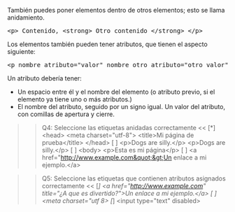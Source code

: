 También puedes poner elementos dentro de otros elementos; esto se llama anidamiento.

<pre>
&lt;p&gt; Contenido, &lt;strong&gt; Otro contenido &lt;/strong&gt; &lt;/p&gt;
</pre>

Los elementos también pueden tener atributos, que tienen el aspecto siguiente:

<pre>
&lt;p nombre_atributo="valor" nombre_otro_atributo="otro_valor"&gt; Contenido &lt;/p&gt;
</pre>

Un atributo debería tener:

- Un espacio entre él y el nombre del elemento (o atributo previo, si el elemento ya tiene uno o más atributos.)
- El nombre del atributo, seguido por un signo igual.
Un valor del atributo, con comillas de apertura y cierre.

>>Q4: Seleccione las etiquetas anidadas correctamente <<
[*] &lt;head&gt; &lt;meta charset=&quot;utf-8&quot;&gt; &lt;title&gt;Mi p&aacute;gina de prueba&lt;/title&gt; &lt;/head&gt;
[ ] &lt;p&gt;Dogs are silly.&lt;/p&gt; &lt;p&gt;Dogs are silly.&lt;/p&gt;
[ ] &lt;body&gt; &lt;p&gt;Esta es mi p&aacute;gina&lt;/p&gt;
[ ] &lt;a href=&quot;http://www.example.com&quot;&gt;Un enlace a mi ejemplo.&lt;/a&gt;

>>Q5: Seleccione las etiquetas que contienen atributos asignados correctamente <<
[*] &lt;a href=&quot;http://www.example.com&quot; title=&quot;&iquest;A que es divertido?&quot;&gt;Un enlace a mi ejemplo.&lt;/a&gt;
[ ] &lt;meta charset=&quot;utf 8&gt;
[*] &lt;input type=&quot;text&quot; disabled&gt;